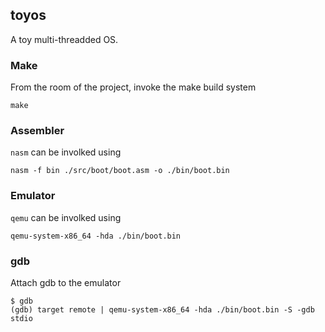 ## toyos
A toy multi-threadded OS.

### Make
From the room of the project, invoke the make build system

```shell
make
```

### Assembler
`nasm` can be involked using 

```shell
nasm -f bin ./src/boot/boot.asm -o ./bin/boot.bin
```

### Emulator
`qemu` can be involked using

```shell
qemu-system-x86_64 -hda ./bin/boot.bin
```

### gdb
Attach gdb to the emulator

```shell
$ gdb
(gdb) target remote | qemu-system-x86_64 -hda ./bin/boot.bin -S -gdb stdio
```